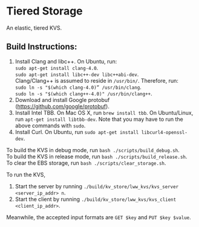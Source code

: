 # Tiered Storage

An elastic, tiered KVS.

## Build Instructions:

1. Install Clang and libc++.
On Ubuntu, run:<br />
`sudo apt-get install clang-4.0`.<br />
`sudo apt-get install libc++-dev libc++abi-dev`.<br />
Clang/Clang++ is assumed to reside in `/usr/bin/`. Therefore, run:<br />
`sudo ln -s "$(which clang-4.0)” /usr/bin/clang`.<br />
`sudo ln -s "$(which clang++-4.0)" /usr/bin/clang++`.
2. Download and install Google protobuf (https://github.com/google/protobuf).
3. Install Intel TBB. On Mac OS X, run `brew install tbb`. On Ubuntu/Linux, run `apt-get install libtbb-dev`. Note that you may have to run the above commands with `sudo`.
4. Install Curl. On Ubuntu, run `sudo apt-get install libcurl4-openssl-dev`.

To build the KVS in debug mode, run `bash ./scripts/build_debug.sh`.<br />
To build the KVS in release mode, run `bash ./scripts/build_release.sh`.<br />
To clear the EBS storage, run `bash ./scripts/clear_storage.sh`.<br />

To run the KVS,

1. Start the server by running `./build/kv_store/lww_kvs/kvs_server <server_ip_addr> n`.
2. Start the client by running `./build/kv_store/lww_kvs/kvs_client <client_ip_addr>`.

Meanwhile, the accepted input formats are `GET $key` and `PUT $key $value`.
